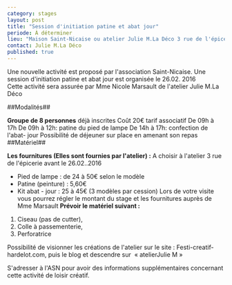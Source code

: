```yaml
---
category: stages
layout: post
title: "Session d'initiation patine et abat jour"
periode: À déterminer
lieu: "Maison Saint-Nicaise ou atelier Julie M.La Déco 3 rue de l'épicerie - Rouen"
contact: Julie M.La Déco
published: true
---
```




Une nouvelle activité est proposé par l'association Saint-Nicaise. 
Une session d'initiation patine et abat jour est organisée le 26.02. 2016  
Cette activité sera assurée par Mme Nicole Marsault de l'atelier Julie M.La Déco 

##Modalités##

**Groupe de 8 personnes** déjà inscrites
Coût 20€ tarif associatif
De 09h à 17h
De 09h à 12h: patine du pied de lampe 
De 14h à 17h: confection de l'abat- jour
Possibilité de déjeuner sur place en amenant son repas
##Matériel##

**Les fournitures (Elles sont fournies par l'atelier) :**
A choisir à l'atelier 3 rue de l'épicerie avant le 26.02..2016
- Pied de lampe : de 24 à 50€ selon le modèle
- Patine (peinture) : 5,60€
- Kit abat - jour : 25 à 45€ (3 modèles par cession)
Lors de votre visite vous pourrez régler le montant du stage et les fournitures auprès de Mme Marsault
**Prévoir le matériel suivant :**

1. Ciseau (pas de cutter), 
2. Colle à passementerie,
3. Perforatrice

Possibilité de visionner les créations de l'atelier sur le site : Festi-creatif-hardelot.com, puis le blog et descendre sur  « atelierJulie M »
  
S'adresser à l'ASN pour avoir des informations supplémentaires concernant cette activité de loisir créatif.
